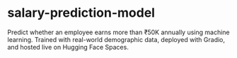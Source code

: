 # salary-prediction-model
Predict whether an employee earns more than ₹50K annually using machine learning. Trained with real-world demographic data, deployed with Gradio, and hosted live on Hugging Face Spaces.

